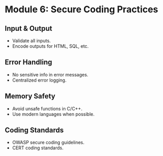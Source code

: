 # Module 6: Secure Coding Practices

## Input & Output
- Validate all inputs.  
- Encode outputs for HTML, SQL, etc.  

## Error Handling
- No sensitive info in error messages.  
- Centralized error logging.  

## Memory Safety
- Avoid unsafe functions in C/C++.  
- Use modern languages when possible.  

## Coding Standards
- OWASP secure coding guidelines.  
- CERT coding standards.
